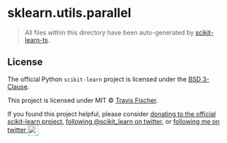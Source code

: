 # sklearn.utils.parallel

> All files within this directory have been auto-generated by [scikit-learn-ts](https://github.com/transitive-bullshit/scikit-learn-ts).

## License

The official Python `scikit-learn` project is licensed under the [BSD 3-Clause](https://github.com/scikit-learn/scikit-learn/blob/main/COPYING).

This project is licensed under MIT © [Travis Fischer](https://transitivebullsh.it).

If you found this project helpful, please consider [donating to the official scikit-learn project](https://scikit-learn.org/stable/about.html#donating-to-the-project), [following @scikit_learn on twitter](https://twitter.com/scikit_learn), or <a href="https://twitter.com/transitive_bs">following me on twitter <img src="https://storage.googleapis.com/saasify-assets/twitter-logo.svg" alt="twitter" height="24px" align="center"></a>
